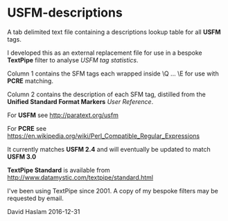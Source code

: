 # USFM-descriptions

A tab delimited text file containing a descriptions lookup table for all **USFM** tags.

I developed this as an external replacement file for use in a bespoke **TextPipe** filter to analyse _USFM tag statistics_.

Column 1 contains the SFM tags each wrapped inside \Q ... \E for use with **PCRE** matching.

Column 2 contains the description of each SFM tag, distilled from the **Unified Standard Format Markers** _User Reference_.

For **USFM** see http://paratext.org/usfm

For **PCRE** see https://en.wikipedia.org/wiki/Perl_Compatible_Regular_Expressions

It currently matches **USFM 2.4** and will eventually be updated to match **USFM 3.0**

**TextPipe Standard** is available from http://www.datamystic.com/textpipe/standard.html

I've been using TextPipe since 2001. A copy of my bespoke filters may be requested by email.

David Haslam 2016-12-31
